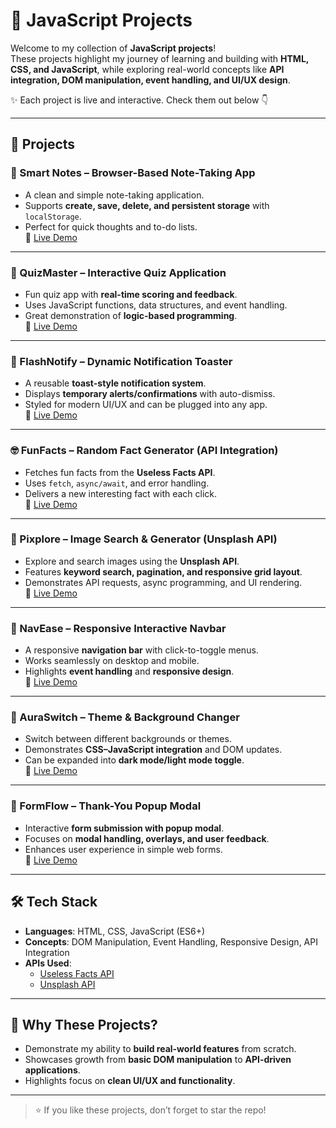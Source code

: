 # 🚀 JavaScript Projects

Welcome to my collection of **JavaScript projects**!  
These projects highlight my journey of learning and building with **HTML, CSS, and JavaScript**, while exploring real-world concepts like **API integration, DOM manipulation, event handling, and UI/UX design**.  

✨ Each project is live and interactive. Check them out below 👇  

---

## 📂 Projects

### 📝 Smart Notes – Browser-Based Note-Taking App
- A clean and simple note-taking application.  
- Supports **create, save, delete, and persistent storage** with `localStorage`.  
- Perfect for quick thoughts and to-do lists.  
🔗 [Live Demo](#)

---

### 🎯 QuizMaster – Interactive Quiz Application
- Fun quiz app with **real-time scoring and feedback**.  
- Uses JavaScript functions, data structures, and event handling.  
- Great demonstration of **logic-based programming**.  
🔗 [Live Demo](#) 

---

### 🔔 FlashNotify – Dynamic Notification Toaster
- A reusable **toast-style notification system**.  
- Displays **temporary alerts/confirmations** with auto-dismiss.  
- Styled for modern UI/UX and can be plugged into any app.  
🔗 [Live Demo](#)

---

### 🤓 FunFacts – Random Fact Generator (API Integration)
- Fetches fun facts from the **Useless Facts API**.  
- Uses `fetch`, `async/await`, and error handling.  
- Delivers a new interesting fact with each click.  
🔗 [Live Demo](#)

---

### 📸 Pixplore – Image Search & Generator (Unsplash API)
- Explore and search images using the **Unsplash API**.  
- Features **keyword search, pagination, and responsive grid layout**.  
- Demonstrates API requests, async programming, and UI rendering.  
🔗 [Live Demo](#) 

---

### 🧭 NavEase – Responsive Interactive Navbar
- A responsive **navigation bar** with click-to-toggle menus.  
- Works seamlessly on desktop and mobile.  
- Highlights **event handling** and **responsive design**.  
🔗 [Live Demo](#)

---

### 🎨 AuraSwitch – Theme & Background Changer
- Switch between different backgrounds or themes.  
- Demonstrates **CSS–JavaScript integration** and DOM updates.  
- Can be expanded into **dark mode/light mode toggle**.  
🔗 [Live Demo](#)

---

### 💌 FormFlow – Thank-You Popup Modal
- Interactive **form submission with popup modal**.  
- Focuses on **modal handling, overlays, and user feedback**.  
- Enhances user experience in simple web forms.  
🔗 [Live Demo](#) 
---

## 🛠️ Tech Stack
- **Languages**: HTML, CSS, JavaScript (ES6+)  
- **Concepts**: DOM Manipulation, Event Handling, Responsive Design, API Integration  
- **APIs Used**:  
  - [Useless Facts API](https://uselessfacts.jsph.pl/)  
  - [Unsplash API](https://unsplash.com/developers)  

---

## 🌟 Why These Projects?
- Demonstrate my ability to **build real-world features** from scratch.  
- Showcases growth from **basic DOM manipulation** to **API-driven applications**.  
- Highlights focus on **clean UI/UX and functionality**.  

---

> ⭐ If you like these projects, don’t forget to star the repo!

